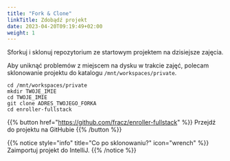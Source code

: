 ```yaml
---
title: "Fork & Clone"
linkTitle: Zdobądź projekt
date: 2023-04-20T09:19:49+02:00
weight: 1
---
```


Sforkuj i sklonuj repozytorium ze startowym projektem na dzisiejsze zajęcia.

Aby uniknąć problemów z miejscem na dysku w trakcie zajęć, polecam sklonowanie projektu do katalogu `/mnt/workspaces/private`.

```
cd /mnt/workspaces/private
mkdir TWOJE_IMIE
cd TWOJE_IMIE
git clone ADRES_TWOJEGO_FORKA
cd enroller-fullstack
```

{{% button href="https://github.com/fracz/enroller-fullstack" %}} Przejdź do projektu na GitHubie {{% /button %}}

{{% notice style="info" title="Co po sklonowaniu?" icon="wrench" %}}
Zaimportuj projekt do IntelliJ.
{{% /notice %}}
